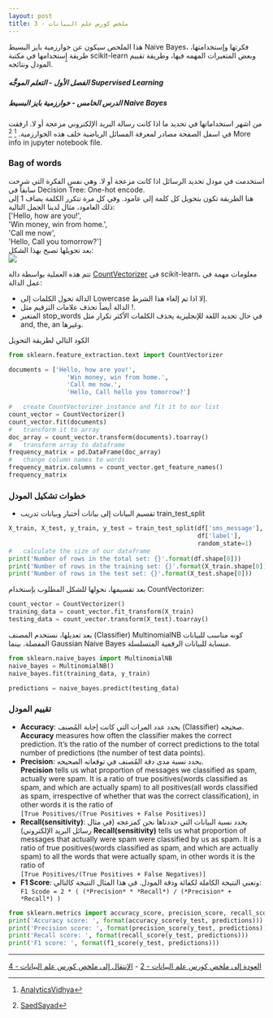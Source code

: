 ```yaml
---  
layout: post
title: ملخص كورس علم البيانات - 3
---  
```


هذا الملخص سيكون عن خوارزمية بايز البسيط Naive Bayes، فكرتها وإستخدامتها، طريقة إٍستخدامها في مكتبة scikit-learn وبعض المتغيرات المهمه فيها، وطريقة تقييم المودل ونتائجه.  

##### الفصل الأول - التعلم الموجَّه Supervised Learning  
##### الدرس الخامس - خوارزمية بايز البسيط Naive Bayes  
من اشهر استخداماتها في تحديد ما اذا كانت رسالة البريد الإلكتروني مزعجة أو لا. ارفقت في اسفل الصفحة مصادر لمعرفة المسائل الرياضية خلف هذه الخوارزمية. [^1] [^2]
More info in jupyter notebook file.  

### Bag of words  
استخدمت في مودل تحديد الرسائل اذا كانت مزعجة أو لا. وهي نفس الفكرة التي شرحت سابقاً في Decision Tree: One-hot encode.  
هنا الطريقة تكون بتحويل كل كلمة إلى عامود. وفي كل مرة تتكرر الكلمة يضاف 1 إلى ذلك العامود، مثال لدينا الجمل التالية:  
['Hello, how are you!',  
'Win money, win from home.',  
'Call me now',  
'Hello, Call you tomorrow?']  
بعد تحويلها تصبح بهذا الشكل:  
![](https://alioh.github.io/images/2019-3-16/countvectorizer.png.png)  

تتم هذه العملية بواسطة دالة [CountVectorizer](https://scikit-learn.org/stable/modules/generated/sklearn.feature_extraction.text.CountVectorizer.html#sklearn.feature_extraction.text.CountVectorizer) في scikit-learn، معلومات مهمة في عمل الدالة:  
- الدالة تحول الكلمات إلى Lowercase إلا اذا تم إلغاء هذا الشرط.
- الدالة أيضاً تحذف علامات الترقيم مثل !.  
- المتغير stop_words في حال تحديد اللغة للإنجليزية يحذف الكلمات الأكثر تكرار مثل and, the, an وغيرها.  

الكود التالي لطريقة التحويل  
```python
from sklearn.feature_extraction.text import CountVectorizer

documents = ['Hello, how are you!',
                'Win money, win from home.',
                'Call me now.',
                'Hello, Call hello you tomorrow?']

#   create CountVectorizer instance and fit it to our list
count_vector = CountVectorizer()
count_vector.fit(documents)
#   transform it to array
doc_array = count_vector.transform(documents).toarray()
#   transform array to dataframe
frequency_matrix = pd.DataFrame(doc_array)
#   change column names to words
frequency_matrix.columns = count_vector.get_feature_names()
frequency_matrix
```
### خطوات تشكيل المودل  
- تقسيم البيانات إلى بيانات أختبار وبيانات تدريب train_test_split  
```python
X_train, X_test, y_train, y_test = train_test_split(df['sms_message'], 
                                                    df['label'], 
                                                    random_state=1)
#   calculate the size of our dataframe
print('Number of rows in the total set: {}'.format(df.shape[0]))
print('Number of rows in the training set: {}'.format(X_train.shape[0]))
print('Number of rows in the test set: {}'.format(X_test.shape[0]))
```
بعد تقسيمها، نحولها للشكل المطلوب بإستخدام CountVectorizer:  
```python
count_vector = CountVectorizer()
training_data = count_vector.fit_transform(X_train)
testing_data = count_vector.transform(X_test).toarray()
```
بعد تعديلها، نستخدم المصنف (Classifier) MultinomialNB كونه مناسب للبيانات المفصلة. بينما Gaussian Naive Bayes منسابة للبيانات الرقمية المتسلسلة.  

```python
from sklearn.naive_bayes import MultinomialNB
naive_bayes = MultinomialNB()
naive_bayes.fit(training_data, y_train)

predictions = naive_bayes.predict(testing_data)
```

### تقييم المودل  
- **Accuracy**: يحدد عدد المرات التي كانت إجابة المُصنف (Classifier) صحيحه.  
**Accuracy** measures how often the classifier makes the correct prediction. It’s the ratio of the number of correct predictions to the total number of predictions (the number of test data points).  
- **Precision**: يحدد نسبة مدى دقة المُصنف في توقعاته الصحيحه.  
**Precision** tells us what proportion of messages we classified as spam, actually were spam.
It is a ratio of true positives(words classified as spam, and which are actually spam) to all positives(all words classified as spam, irrespective of whether that was the correct classification), in other words it is the ratio of  
`[True Positives/(True Positives + False Positives)]`  
- **Recall(sensitivity)**: يحدد نسبة البيانات التي حددناها نحن كمزعجه (في مثال رسائل البريد الإلكتروني)
**Recall(sensitivity)** tells us what proportion of messages that actually were spam were classified by us as spam.
It is a ratio of true positives(words classified as spam, and which are actually spam) to all the words that were actually spam, in other words it is the ratio of  
`[True Positives/(True Positives + False Negatives)]`  
- **F1 Score**: وتعني النتيجة الكاملة لكفائة ودقة المودل. في هذا المثال النتيجة كالتالي:  
`F1 Scode = 2 * ( (*Precision* * *Recall*) / (*Precision* + *Recall*) )`

```python
from sklearn.metrics import accuracy_score, precision_score, recall_score, f1_score
print('Accuracy score: ', format(accuracy_score(y_test, predictions)))
print('Precision score: ', format(precision_score(y_test, predictions)))
print('Recall score: ', format(recall_score(y_test, predictions)))
print('F1 score: ', format(f1_score(y_test, predictions)))
```
  
  
-----
[العودة إلى ملخص كورس علم البيانات - 2](https://alioh.github.io/DSND-Notes-2/)   -   [الإنتقال إلى ملخص كورس علم البيانات - 4](https://alioh.github.io/DSND-Notes-4)  
  
  


[^1]: [AnalyticsVidhya](https://www.analyticsvidhya.com/blog/2017/09/naive-bayes-explained/)
[^2]: [SaedSayad](https://www.saedsayad.com/naive_bayesian.htm)
